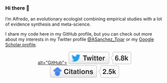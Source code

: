 ### Hi there 👋

I’m Alfredo, an evolutionary ecologist combining empirical studies with a lot of evidence synthesis and meta-science.

I share my code here in my GitHub profile, but you can check out more about my interests in my Twitter profile [@ASanchez_Tojar](https://twitter.com/ASanchez_Tojar) or my [Google Scholar profile](https://scholar.google.co.uk/citations?hl=en&user=Sh-Rjq8AAAAJ&view_op=list_works&sortby=pubdate).

<p align="center">
	<a href="https://github.com/ASanchez-Tojar"> alt="GitHub"></a>
	<a href="https://twitter.com/ASanchez_Tojar"><img src="imgs/twitter.svg" alt="Twitter"></a>
	<a href="https://scholar.google.co.uk/citations?user=Sh-Rjq8AAAAJ&hl=en"><img src="imgs/citations.svg" alt="Citations"></a>
</p>

